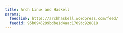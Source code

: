 ```yaml
---
title: Arch Linux and Haskell
params:
  feedlink: https://archhaskell.wordpress.com/feed/
  feedid: 95b0945299bdbe1d4aac1709bc928818
---
```

